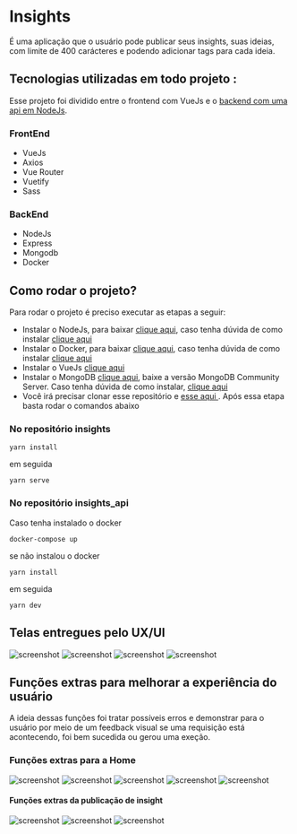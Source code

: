 # Insights 

É uma aplicação que o usuário pode publicar seus insights, suas ideias, com limite de 400 carácteres e podendo adicionar tags para cada ideia.

## Tecnologias utilizadas em todo projeto :
Esse projeto foi dividido entre o frontend com VueJs e o <a href="https://github.com/dFrance/insights_api">backend com uma api em NodeJs</a>.
### FrontEnd
<ul>
  <li>VueJs</li>
  <li>Axios</li>
  <li>Vue Router</li>
  <li>Vuetify</li>
  <li>Sass</li>
  </ul>

### BackEnd
<ul>
  <li>NodeJs</li>
  <li>Express</li>
  <li>Mongodb</li>
  <li>Docker</li>
</ul>

## Como rodar o projeto?

Para rodar o projeto é preciso executar as etapas a seguir:
<ul>
  <li>Instalar o NodeJs, para baixar <a href="https://nodejs.org/en/download/">clique aqui</a>, caso tenha dúvida de como instalar <a href="https://www.youtube.com/watch?v=HV3gGblB2G4">clique aqui</a></li>
    <li>Instalar o Docker, para baixar <a href="https://www.docker.com/products/docker-desktop">clique aqui</a>, caso tenha dúvida de como instalar <a href="https://www.youtube.com/watch?v=sYsIoWtS5LY">clique aqui</a></li>
  <li>Instalar o VueJs <a href="https://www.youtube.com/watch?v=CpzqAzlpq-o">clique aqui</a></li>
  <li>Instalar o MongoDB <a href="https://www.mongodb.com/try/download/community">clique aqui</a>, baixe a versão MongoDB Community Server. Caso tenha dúvida de como instalar, <a href="https://www.youtube.com/watch?v=r6QM1NTzkTI">clique aqui</a></li>
  <li>Você irá precisar clonar esse repositório e <a href=> esse aqui </a>. Após essa etapa basta rodar o comandos abaixo </li>
</ul>

### No repositório insights
```
yarn install
```
em seguida
```
yarn serve 
```
### No repositório insights_api
Caso tenha instalado o docker
```
docker-compose up
```
se não instalou o docker
```
yarn install
```
em seguida
```
yarn dev
```

## Telas entregues pelo UX/UI

![screenshot](https://github.com/dFrance/insights/blob/master/assets_readme/home.png)
![screenshot](https://github.com/dFrance/insights/blob/master/assets_readme/new-insight.png)
![screenshot](https://github.com/dFrance/insights/blob/master/assets_readme/select-category.png)
![screenshot](https://github.com/dFrance/insights/blob/master/assets_readme/selected-category.png)


## Funções extras para melhorar a experiência do usuário
A ideia dessas funções foi tratar possíveis erros e demonstrar para o usuário por meio de um feedback visual se uma requisição está acontecendo, foi bem sucedida ou gerou uma exeção.

### Funções extras para a Home

![screenshot](https://github.com/dFrance/insights/blob/master/assets_readme/home-dont-publish-insight.png)
![screenshot](https://github.com/dFrance/insights/blob/master/assets_readme/feedback-request-connection.png)
![screenshot](https://github.com/dFrance/insights/blob/master/assets_readme/home-loading-page.png)
![screenshot](https://github.com/dFrance/insights/blob/master/assets_readme/home-dont-exist-insight.png)
![screenshot](https://github.com/dFrance/insights/blob/master/assets_readme/home-error-request.png)

#### Funções extras da publicação de insight

![screenshot](https://github.com/dFrance/insights/blob/master/assets_readme/publish-insight-feedback-success.png)
![screenshot](https://github.com/dFrance/insights/blob/master/assets_readme/publish-insight-feedback-error.png)
![screenshot](https://github.com/dFrance/insights/blob/master/assets_readme/publish-insight-loading.png)

